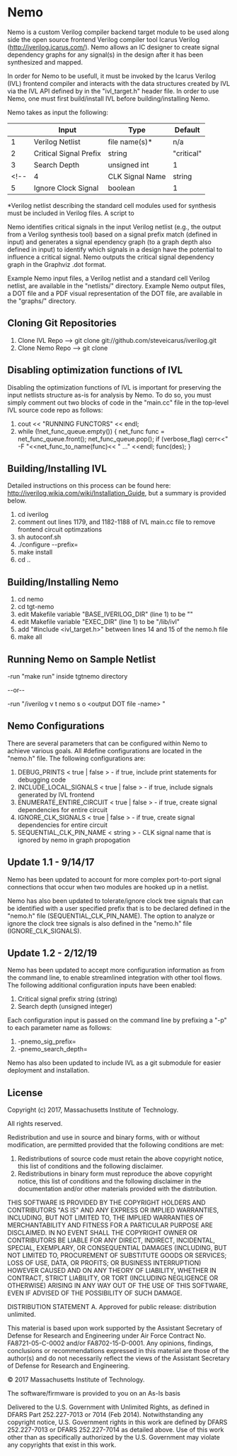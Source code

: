 # Nemo

Nemo is a custom Verilog compiler backend target module to be used along side
the open source frontend Verilog compiler tool Icarus Verilog
(http://iverilog.icarus.com/). Nemo allows an IC designer to create signal
dependency graphs for any signal(s) in the design after it has been synthesized
and mapped.

In order for Nemo to be usefull, it must be invoked by the Icarus Verilog (IVL)
frontend compiler and interacts with the data structures created by IVL via the
IVL API defined by in the "ivl_target.h" header file. In order to use Nemo, one
must first build/install IVL before building/installing Nemo.

Nemo takes as input the following:

|     | Input                  | Type          | Default    |
| --- | ---------------------- | ------------- | ---------- |
|  1  | Verilog Netlist        | file name(s)* | n/a        |
|  2  | Critical Signal Prefix | string        | "critical" |
|  3  | Search Depth           | unsigned int  | 1          |
<!-- |  4  | CLK Signal Name        | string        | "CLK"      |
|  5  | Ignore Clock Signal    | boolean       | 1          | -->
*Verilog netlist describing the standard cell modules used for synthesis must
be included in Verilog files. A script to 

Nemo identifies critical signals in the input Verilog netlist (e.g., the output
from a Verilog synthesis tool) based on a signal prefix match (defined in input)
and generates a signal ependency graph (to a graph depth also defined in input)
to identify which signals in a design have the potential to influence a critical
signal. Nemo outputs the critical signal dependency graph in the Graphviz .dot
format.

Example Nemo input files, a Verilog netlist and a standard cell Verilog netlist,
are available in the "netlists/" directory. Example Nemo output files, a DOT
file and a PDF visual representation of the DOT file, are available in the
"graphs/" directory.

## Cloning Git Repositories

1. Clone IVL  Repo --> git clone git://github.com/steveicarus/iverilog.git 
2. Clone Nemo Repo --> git clone <LL Github Nemo Repo>

## Disabling optimization functions of IVL

Disabling the optimization functions of IVL is important for preserving the
input netlists structure as-is for analysis by Nemo. To do so, you must simply
comment out two blocks of code in the "main.cc" file in the top-level IVL
source code repo as follows:

1.	cout << "RUNNING FUNCTORS" << endl;
2.	while (!net_func_queue.empty()) {
		net_func func = net_func_queue.front();
		net_func_queue.pop();
		if (verbose_flag)
			cerr<<" -F "<<net_func_to_name(func)<< " ..." <<endl;
		func(des);
	}

## Building/Installing IVL

Detailed instructions on this process can be found here:
http://iverilog.wikia.com/wiki/Installation_Guide, but a summary is provided
below.

1. cd iverilog
2. comment out lines 1179, and 1182-1188 of IVL main.cc file to remove
   frontend circuit optimzations
3. sh autoconf.sh 
4. ./configure --prefix=<full path of iverilog directory> 
5. make install 
6. cd ..

## Building/Installing Nemo

1. cd nemo
2. cd tgt-nemo
3. edit Makefile variable "BASE_IVERILOG_DIR" (line 1) to be "<full
path of iverilog directory>" 
4. edit Makefile variable "EXEC_DIR" (line 1) to be
"<full path of iverilog directory>/lib/ivl" 
5. add "#include <ivl_target.h>" between lines 14 and 15 of the nemo.h file 
5. make all


## Running Nemo on Sample Netlist

-run "make run" inside tgtnemo directory

--or--

-run "<path to IVL>/iverilog v t nemo s <top module name> o <output DOT file
-name> <netlist> <std cell netlist>"

## Nemo Configurations

There are several parameters that can be configured within Nemo to achieve
various goals. All #define configurations are located in the "nemo.h" file. The
following configurations are:

1. DEBUG_PRINTS             < true | false > - if true, include print statements
                                               for debugging code 
2. INCLUDE_LOCAL_SIGNALS    < true | false > - if true, include signals 
                                               generated by IVL frontend 
3. ENUMERATE_ENTIRE_CIRCUIT < true | false > - if true, create signal 
                                               dependencies for entire circuit
4. IGNORE_CLK_SIGNALS       < true | false > - if true, create signal 
                                               dependencies for entire circuit
5. SEQUENTIAL_CLK_PIN_NAME  < string >       - CLK signal name that is ignored 
                                               by nemo in graph propogation
											   
## Update 1.1 - 9/14/17
Nemo has been updated to account for more complex port-to-port signal
connections that occur when two modules are hooked up in a netlist.

Nemo has also been updated to tolerate/ignore clock tree signals that
can be identified with a user specified prefix that is to be declared
defined in the "nemo.h" file (SEQUENTIAL_CLK_PIN_NAME). The option
to analyze or ignore the clock tree signals is also defined in the
"nemo.h" file (IGNORE_CLK_SIGNALS).

## Update 1.2 - 2/12/19
Nemo has been updated to accept more configuration information as from
the command line, to enable streamlined integration with other tool flows.
The following additional configuration inputs have been enabled:

1. Critical signal prefix string (string)
2. Search depth (unsigned integer)
<!-- 3. CLK signal name (string)
4. Ignore clock signal (boolean) -->

Each configuration input is passed on the command line by prefixing a
"-p" to each parameter name as follows:

1. -pnemo_sig_prefix=<critical signal prefix>
2. -pnemo_search_depth=<search depth>
<!-- 3. -pnemo_sequential_clk_pin_name=<CLK signal name>
4. -pnemo_ignore_clk_signals=<ignore clk signals (0/1)> -->

Nemo has also been updated to include IVL as a git submodule for easier
deployment and installation.

## License
Copyright (c) 2017, Massachusetts Institute of Technology.

All rights reserved.

Redistribution and use in source and binary forms, with or without
modification, are permitted provided that the following conditions are met:

1. Redistributions of source code must retain the above copyright notice, this
   list of conditions and the following disclaimer.
2. Redistributions in binary form must reproduce the above copyright notice,
   this list of conditions and the following disclaimer in the documentation
   and/or other materials provided with the distribution.

THIS SOFTWARE IS PROVIDED BY THE COPYRIGHT HOLDERS AND CONTRIBUTORS "AS IS" AND
ANY EXPRESS OR IMPLIED WARRANTIES, INCLUDING, BUT NOT LIMITED TO, THE IMPLIED
WARRANTIES OF MERCHANTABILITY AND FITNESS FOR A PARTICULAR PURPOSE ARE
DISCLAIMED. IN NO EVENT SHALL THE COPYRIGHT OWNER OR CONTRIBUTORS BE LIABLE FOR
ANY DIRECT, INDIRECT, INCIDENTAL, SPECIAL, EXEMPLARY, OR CONSEQUENTIAL DAMAGES
(INCLUDING, BUT NOT LIMITED TO, PROCUREMENT OF SUBSTITUTE GOODS OR SERVICES;
LOSS OF USE, DATA, OR PROFITS; OR BUSINESS INTERRUPTION) HOWEVER CAUSED AND
ON ANY THEORY OF LIABILITY, WHETHER IN CONTRACT, STRICT LIABILITY, OR TORT
(INCLUDING NEGLIGENCE OR OTHERWISE) ARISING IN ANY WAY OUT OF THE USE OF THIS
SOFTWARE, EVEN IF ADVISED OF THE POSSIBILITY OF SUCH DAMAGE.

DISTRIBUTION STATEMENT A. Approved for public release: distribution unlimited.

This material is based upon work supported by the Assistant Secretary of Defense
for Research and Engineering under Air Force Contract No. FA8721-05-C-0002
and/or FA8702-15-D-0001. Any opinions, findings, conclusions or recommendations
expressed in this material are those of the author(s) and do not necessarily
reflect the views of the Assistant Secretary of Defense for Research and
Engineering.

© 2017 Massachusetts Institute of Technology.

The software/firmware is provided to you on an As-Is basis

Delivered to the U.S. Government with Unlimited Rights, as defined in DFARS Part
252.227-7013 or 7014 (Feb 2014). Notwithstanding any copyright notice, U.S.
Government rights in this work are defined by DFARS 252.227-7013 or DFARS
252.227-7014 as detailed above. Use of this work other than as specifically
authorized by the U.S. Government may violate any copyrights that exist in this
work.
